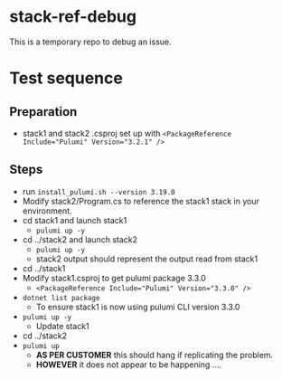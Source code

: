 # stack-ref-debug
This is a temporary repo to debug an issue.

# Test sequence

## Preparation
- stack1 and stack2 .csproj set up with `<PackageReference Include="Pulumi" Version="3.2.1" />`

## Steps
- run `install_pulumi.sh --version 3.19.0`
- Modify stack2/Program.cs to reference the stack1 stack in your environment.
- cd stack1 and launch stack1
  - `pulumi up -y`
- cd ../stack2 and launch stack2
  - `pulumi up -y`
  - stack2 output should represent the output read from stack1
- cd ../stack1
- Modify stack1.csproj to get pulumi package 3.3.0
  - `<PackageReference Include="Pulumi" Version="3.3.0" />`
- `dotnet list package`
  - To ensure stack1 is now using pulumi CLI version 3.3.0 
- `pulumi up -y`
  - Update stack1
- cd ../stack2
- `pulumi up`
  - **AS PER CUSTOMER** this should hang if replicating the problem.
  - **HOWEVER** it does not appear to be happening ....
